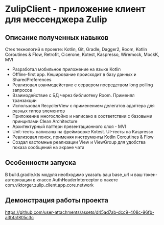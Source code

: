 # ZulipClient - приложение клиент для мессенджера Zulip

## Описание полученных навыков
Стек технологий в проекте: Kotlin, Git, Gradle, Dagger2, Room, Kotlin Coroutines & Flow, Retrofit, Cicerone, Kotest, Kaspresso, Wiremock, MockK, MVI

- Разработал мобильное приложение на языке Kotlin
- Offline-first app. Кеширование происходит в базу данных и SharedPreferences
- Реализовал взаимодействие с сервером посредством long polling запросов
- Взаимодействие с БД через библиотеку Room. Применял транзакции
- Использовал RecyclerView с применением делегатов адаптера для разных типов элементов
- Приложение многослойно и написано в соответствии с базовыми принципами Clean Architecture
- Архитектурный паттерн презентационного слоя - MVI
- Unit-тесты написаны на фреймворке Kotest. UI-тесты на Kaspresso
- Реализовал поиск, применяя инструменты Kotlin Coroutines & Flow
- Создал кастомные реализации View и ViewGroup для удобства показа сообщений на экране чата

## Особенности запуска
В build.gradle.kts модуля необходимо указать ваш base_url и ваш токен-авторизации в классе AuthHeaderInterceptor в пакете com.viktorger.zulip_client.app.core.network

## Демонстрация работы проекта
https://github.com/user-attachments/assets/d45ad7ab-dcc9-408c-96fb-a3bfa1805c3c

